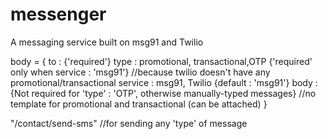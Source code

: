 # messenger
A messaging service built on msg91 and Twilio

body = {
  to : {'required'}
  type : promotional, transactional,OTP {'required' only when service : 'msg91'}  //because twilio doesn't have any promotional/transactional 
  service : msg91, Twilio {default : 'msg91'}
  body : {Not required for 'type' : 'OTP', otherwise manually-typed messages}  //no template for promotional and transactional (can be attached)
}

"/contact/send-sms"  //for sending any 'type' of message
